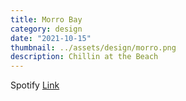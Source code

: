 ```yaml
---
title: Morro Bay
category: design
date: "2021-10-15"
thumbnail: ../assets/design/morro.png
description: Chillin at the Beach
---
```


Spotify <a href = "https://open.spotify.com/playlist/6SchWb6HFkbLPUN7Pb4JmJ?si=663c71ae5035455d" target="_blank" class = "err">Link</a>

